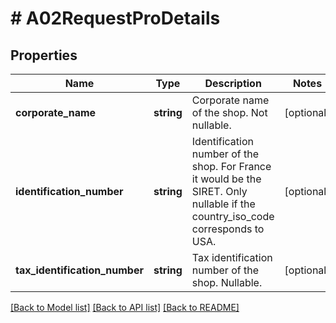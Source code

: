 # # A02RequestProDetails

## Properties

Name | Type | Description | Notes
------------ | ------------- | ------------- | -------------
**corporate_name** | **string** | Corporate name of the shop. Not nullable. | [optional]
**identification_number** | **string** | Identification number of the shop. For France it would be the SIRET. Only nullable if the country_iso_code corresponds to USA. | [optional]
**tax_identification_number** | **string** | Tax identification number of the shop. Nullable. | [optional]

[[Back to Model list]](../../README.md#models) [[Back to API list]](../../README.md#endpoints) [[Back to README]](../../README.md)
